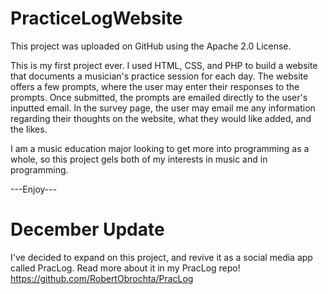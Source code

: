 # PracticeLogWebsite

This project was uploaded on GitHub using the Apache 2.0 License.

This is my first project ever. I used HTML, CSS, and PHP to build a website that documents a musician's practice session for each day. 
The website offers a few prompts, where the user may enter their responses to the prompts. Once submitted, the prompts are emailed directly to the user's inputted email.
In the survey page, the user may email me any information regarding their thoughts on the website, what they would like added, and the likes.

I am a music education major looking to get more into programming as a whole, so this project gels both of my interests in music and in programming.

---Enjoy---

# December Update
I've decided to expand on this project, and revive it as a social media app called PracLog. Read more about it in my PracLog repo! <https://github.com/RobertObrochta/PracLog> 
